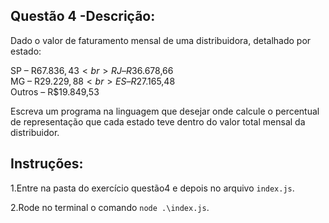 ## Questão 4 -Descrição:
Dado o valor de faturamento mensal de uma distribuidora, detalhado por estado:

SP – R$67.836,43<br>
RJ – R$36.678,66<br>
MG – R$29.229,88<br>
ES – R$27.165,48<br>
Outros – R$19.849,53<br>

Escreva um programa na linguagem que desejar onde calcule o percentual de representação que cada estado teve dentro do valor total mensal da distribuidor.

## Instruções:
1.Entre na pasta do exercício questão4 e depois no arquivo `index.js`.<br>

2.Rode no terminal o comando `node .\index.js`.
